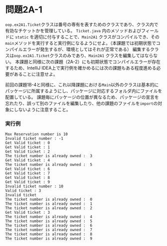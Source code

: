 # 問題2A-1

`oop.ex2A1.Ticket`クラスは番号の専有を表すためのクラスであり、クラス内で有効なチケットかを管理している。
`Ticket.java` 内のメソッドおよびフィールドに `static` を適切に付与することで、`Main2A1` クラスがコンパイルでき、その`main`メソッドを実行すると実行例になるようにせよ。（本課題では初期状態でコンパイルエラーが発生するが、環境としてはそれが正常である）
編集するクラスは`oop.ex2A1.Ticket`クラスのみであり、`Main2A1` クラスを編集してはならない。
本課題と同様に次の課題（2A-2）にも初期状態でコンパイルエラーが存在するため、IntelliJ IDEA上で実行例を確かめるには次の課題もある程度進める必要があることに注意せよ。

前回の課題1B-4と同様に、これ以降課題における`Main`以外のクラスは基本的にパッケージに所属するようにし、パッケージに対応するフォルダ内にファイルを配置している。 <!-- 一般的にJavaで用いられる命名規則に基づくパッケージならば、`jp.ac.isct.comp.oop2024.ex2A1`になるだろう。本講義ではフォルダの階層が深くなるので避けている。 -->
課題毎にパッケージの位置が異なるため、パッケージの宣言を忘れたり、誤って別のファイルを編集したり、他の課題のファイルを`import`の対象にしないように注意すること。



### 実行例

    Max Reservation number is 10
    Invalid ticket number : -1
    Get Valid ticket : 0
    Get Valid ticket : 1
    Get Valid ticket : 2
    The ticket number is already owned :  3
    Get Valid ticket : 4
    The ticket number is already owned :  5
    Get Valid ticket : 6
    Get Valid ticket : 7
    Get Valid ticket : 8
    Get Valid ticket : 9
    Invalid ticket number : 10
    Valid ticket : 3
    Invalid ticket
    The ticket number is already owned :  0
    The ticket number is already owned :  1
    The ticket number is already owned :  2
    Get Valid ticket : 3
    The ticket number is already owned :  4
    The ticket number is already owned :  5
    The ticket number is already owned :  6
    The ticket number is already owned :  7
    The ticket number is already owned :  8
    The ticket number is already owned :  9
